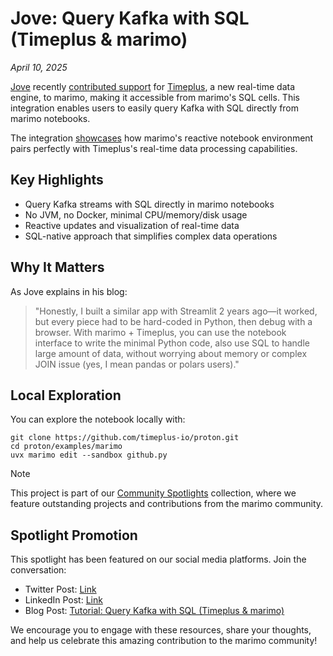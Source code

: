 # Jove: Query Kafka with SQL (Timeplus & marimo)

_April 10, 2025_

[Jove](https://x.com/jove) recently [contributed support](https://github.com/marimo-team/marimo/pull/4376) for [Timeplus](https://timeplus.com/), a new real-time data engine, to marimo, making it accessible from marimo's SQL cells. This integration enables users to easily query Kafka with SQL directly from marimo notebooks.

The integration [showcases](https://www.linkedin.com/pulse/tutorial-query-kafka-sql-timeplusmarimo-jove-zhong-emmwc) how marimo's reactive notebook environment pairs perfectly with Timeplus's real-time data processing capabilities.

## Key Highlights

- Query Kafka streams with SQL directly in marimo notebooks
- No JVM, no Docker, minimal CPU/memory/disk usage
- Reactive updates and visualization of real-time data
- SQL-native approach that simplifies complex data operations

## Why It Matters

As Jove explains in his blog:

> "Honestly, I built a similar app with Streamlit 2 years ago—it worked, but every piece had to be hard-coded in Python, then debug with a browser. With marimo + Timeplus, you can use the notebook interface to write the minimal Python code, also use SQL to handle large amount of data, without worrying about memory or complex JOIN issue (yes, I mean pandas or polars users)."

## Local Exploration

You can explore the notebook locally with:

```shell
git clone https://github.com/timeplus-io/proton.git
cd proton/examples/marimo
uvx marimo edit --sandbox github.py
```

> [!NOTE]
> This project is part of our [Community Spotlights](https://marimo.io/c/@spotlights/community-spotlights) collection, where we feature outstanding projects and contributions from the marimo community.

## Spotlight Promotion

This spotlight has been featured on our social media platforms. Join the conversation:

- Twitter Post: [Link](https://x.com/marimo_io/status/1910442291539697708)
- LinkedIn Post: [Link](https://www.linkedin.com/posts/marimo-io_kafka-sql-activity-7316208137596780544-YuJi?utm_source=share&utm_medium=member_desktop&rcm=ACoAADSJzvgBkjBd85IWDyUWA6ttzq8B-NDq-Hs)
- Blog Post: [Tutorial: Query Kafka with SQL (Timeplus & marimo)](https://www.linkedin.com/pulse/tutorial-query-kafka-sql-timeplusmarimo-jove-zhong-emmwc)

We encourage you to engage with these resources, share your thoughts, and help us celebrate this amazing contribution to the marimo community!
